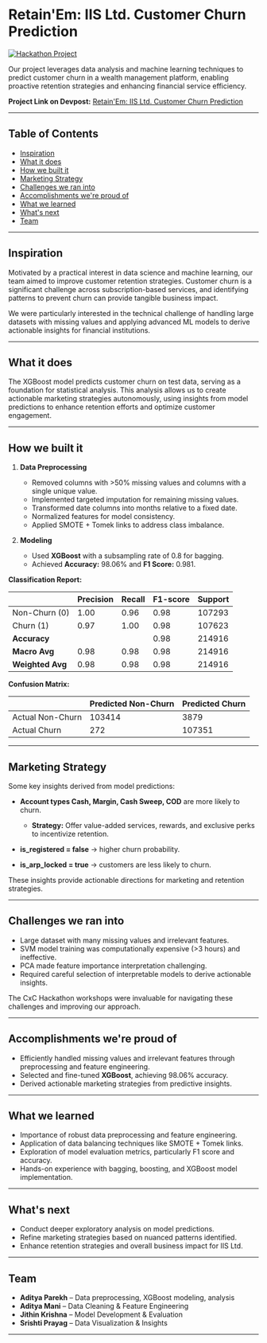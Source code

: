 # Retain'Em: IIS Ltd. Customer Churn Prediction

[![Hackathon Project](https://img.shields.io/badge/Hackathon-CxC-blue)](https://devpost.com/software/retain-em-iis-ltd-customer-churn-prediction)

Our project leverages data analysis and machine learning techniques to predict customer churn in a wealth management platform, enabling proactive retention strategies and enhancing financial service efficiency.

**Project Link on Devpost:** [Retain'Em: IIS Ltd. Customer Churn Prediction](https://devpost.com/software/retain-em-iis-ltd-customer-churn-prediction)

---

## Table of Contents

- [Inspiration](#inspiration)  
- [What it does](#what-it-does)  
- [How we built it](#how-we-built-it)  
- [Marketing Strategy](#marketing-strategy)  
- [Challenges we ran into](#challenges-we-ran-into)  
- [Accomplishments we're proud of](#accomplishments-were-proud-of)  
- [What we learned](#what-we-learned)  
- [What's next](#whats-next)  
- [Team](#team)  

---

## Inspiration

Motivated by a practical interest in data science and machine learning, our team aimed to improve customer retention strategies. Customer churn is a significant challenge across subscription-based services, and identifying patterns to prevent churn can provide tangible business impact.  

We were particularly interested in the technical challenge of handling large datasets with missing values and applying advanced ML models to derive actionable insights for financial institutions.

---

## What it does

The XGBoost model predicts customer churn on test data, serving as a foundation for statistical analysis. This analysis allows us to create actionable marketing strategies autonomously, using insights from model predictions to enhance retention efforts and optimize customer engagement.

---

## How we built it

1. **Data Preprocessing**
   - Removed columns with >50% missing values and columns with a single unique value.  
   - Implemented targeted imputation for remaining missing values.  
   - Transformed date columns into months relative to a fixed date.  
   - Normalized features for model consistency.  
   - Applied SMOTE + Tomek links to address class imbalance.

2. **Modeling**
   - Used **XGBoost** with a subsampling rate of 0.8 for bagging.  
   - Achieved **Accuracy:** 98.06% and **F1 Score:** 0.981.  

**Classification Report:**

|                | Precision | Recall | F1-score | Support |
|----------------|-----------|--------|----------|---------|
| Non-Churn (0)  | 1.00      | 0.96   | 0.98     | 107293  |
| Churn (1)      | 0.97      | 1.00   | 0.98     | 107623  |
| **Accuracy**   |           |        | 0.98     | 214916  |
| **Macro Avg**  | 0.98      | 0.98   | 0.98     | 214916  |
| **Weighted Avg** | 0.98    | 0.98   | 0.98     | 214916  |

**Confusion Matrix:**

|                | Predicted Non-Churn | Predicted Churn |
|----------------|-------------------|----------------|
| Actual Non-Churn | 103414           | 3879           |
| Actual Churn    | 272              | 107351         |

---

## Marketing Strategy

Some key insights derived from model predictions:

- **Account types Cash, Margin, Cash Sweep, COD** are more likely to churn.  
  - **Strategy:** Offer value-added services, rewards, and exclusive perks to incentivize retention.  

- **is_registered = false** → higher churn probability.  
- **is_arp_locked = true** → customers are less likely to churn.  

These insights provide actionable directions for marketing and retention strategies.

---

## Challenges we ran into

- Large dataset with many missing values and irrelevant features.  
- SVM model training was computationally expensive (>3 hours) and ineffective.  
- PCA made feature importance interpretation challenging.  
- Required careful selection of interpretable models to derive actionable insights.  

The CxC Hackathon workshops were invaluable for navigating these challenges and improving our approach.

---

## Accomplishments we're proud of

- Efficiently handled missing values and irrelevant features through preprocessing and feature engineering.  
- Selected and fine-tuned **XGBoost**, achieving 98.06% accuracy.  
- Derived actionable marketing strategies from predictive insights.  

---

## What we learned

- Importance of robust data preprocessing and feature engineering.  
- Application of data balancing techniques like SMOTE + Tomek links.  
- Exploration of model evaluation metrics, particularly F1 score and accuracy.  
- Hands-on experience with bagging, boosting, and XGBoost model implementation.  

---

## What's next

- Conduct deeper exploratory analysis on model predictions.  
- Refine marketing strategies based on nuanced patterns identified.  
- Enhance retention strategies and overall business impact for IIS Ltd.  

---

## Team

- **Aditya Parekh** – Data preprocessing, XGBoost modeling, analysis  
- **Aditya Mani** – Data Cleaning & Feature Engineering  
- **Jithin Krishna** – Model Development & Evaluation  
- **Srishti Prayag** – Data Visualization & Insights

---
